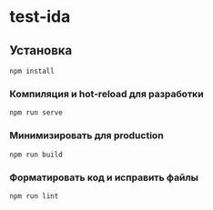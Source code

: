 # test-ida

## Установка

```
npm install
```

### Компиляция и hot-reload для разработки

```
npm run serve
```

### Минимизировать для production

```
npm run build
```

### Форматировать код и исправить файлы

```
npm run lint
```
